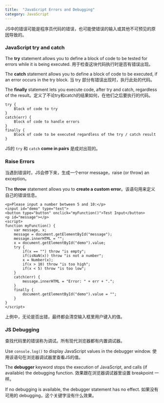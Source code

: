 ```yaml
---
title:  "JavaScript Errors and Debugging"
category: JavaScript
---
```

JS中的错误可能是程序员代码的错误，也可能使错误的输入或其他不可预见的原因导致的。

### JavaScript try and catch

The **try** statement allows you to define a block of code to be tested for errors while it is being executed. 用于检查这块代码执行时是否有错误出现。

The **catch** statement allows you to define a block of code to be executed, if an error occurs in the try block. 当 try 部分有错误出现时，执行此处的代码。

The **finally** statement lets you execute code, after try and catch, regardless of the result。定义了不论try和catch的结果如何，在他们之后要执行的代码。

    try {
        Block of code to try
    }
    catch(err) {
        Block of code to handle errors
    }
    finally {
        Block of code to be executed regardless of the try / catch result
    }

JS的 `try` 和 `catch` **come in pairs** 是成对出现的。

<!--more-->

### Raise Errors

当遇到错误时，JS会停下来，生成一个error message，raise (or throw) an exception。

The **throw** statement allows you to **create a custom error**。该语句用来定义自己的错误信息。

    <p>Please input a number between 5 and 10:</p>
    <input id="demo" type="text">
    <button type="button" onclick="myFunction()">Test Input</button>
    <p id="message"></p>
    <script>
    function myFunction() {
        var message, x;
        message = document.getElementById("message");
        message.innerHTML = "";
        x = document.getElementById("demo").value;
        try { 
            if(x == "") throw "is empty";
            if(isNaN(x)) throw "is not a number";
            x = Number(x);
            if(x > 10) throw "is too high";
            if(x < 5) throw "is too low";
        }
        catch(err) {
            message.innerHTML = "Error: " + err + ".";
        }
        finally {
            document.getElementById("demo").value = "";
        }
    }
    </script>

上例中，无论是否出错，最终都会清空输入框里用户键入的值。

### JS Debugging

查找代码里的错误称为调试。所有现代浏览器都有内置调试器。

Use `console.log()` to display JavaScript values in the debugger window. 使用该语句在浏览器调试器里查看JS的值。

The **debugger** keyword stops the execution of JavaScript, and calls (if available) the debugging function. 效果跟在浏览器调试器里设置 breakpoint 一样。

If no debugging is available, the debugger statement has no effect. 如果没有可用的 debugging，这个关键字没有什么效果。
